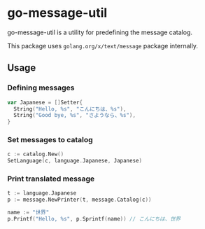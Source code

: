 # go-message-util

go-message-util is a utility for predefining the message catalog.

This package uses `golang.org/x/text/message` package internally.

## Usage

### Defining messages

```go
var Japanese = []Setter{
  String("Hello, %s", "こんにちは、%s"),
  String("Good bye, %s", "さようなら、%s"),
}
```

### Set messages to catalog

```go
c := catalog.New()
SetLanguage(c, language.Japanese, Japanese)
```

### Print translated message

```go
t := language.Japanese
p := message.NewPrinter(t, message.Catalog(c))

name := "世界"
p.Printf("Hello, %s", p.Sprintf(name)) // こんにちは、世界
```
